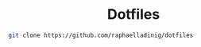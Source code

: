 <div align="center">
  <h1>Dotfiles</h1>
</div>

```bash
git clone https://github.com/raphaelladinig/dotfiles
```